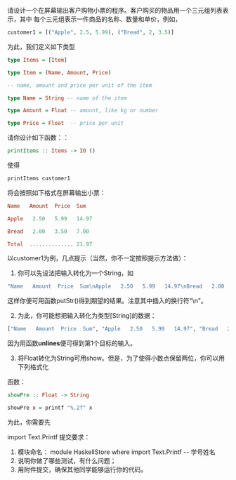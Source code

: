 请设计一个在屏幕输出客户购物小票的程序。客户购买的物品用一个三元组列表表示，其中
每个三元组表示一件商品的名称、数量和单价，例如，
```hs
customer1 = [("Apple", 2.5, 5.99), ("Bread", 2, 3.5)]
```
为此，我们定义如下类型
```hs
type Items = [Item]

type Item = (Name, Amount, Price)

-- name, amount and price per unit of the item

type Name = String -- name of the item

type Amount = Float -- amount, like kg or number

type Price = Float  -- price per unit
```

请你设计如下函数：：
```hs
printItems :: Items -> IO ()
```
使得
```hs
printItems customer1
```
将会按照如下格式在屏幕输出小票：

```hs
Name   Amount  Price  Sum

Apple   2.50   5.99   14.97

Bread   2.00   3.50   7.00

Total  .............. 21.97
```


以customer1为例，几点提示（当然，你不一定按照提示方法做）：

1. 你可以先设法把输入转化为一个String，如
```hs
"Name   Amount  Price  Sum\nApple   2.50   5.99   14.97\nBread   2.00   3.50   7.00\nTotal  .............. 21.97\n"
```
这样你便可用函数putStr()得到期望的结果。注意其中插入的换行符"\n"。


2. 为此，你可能想把输入转化为类型[String]的数据：
```hs
["Name   Amount  Price  Sum", "Apple   2.50   5.99   14.97", "Bread   2.00   3.50   7.00", "Total  .............. 21.97"],
```
因为用函数**unlines**便可得到第1个目标的输入。


3. 将Float转化为String可用show。但是，为了使得小数点保留两位，你可以用下列格式化

函数：

```hs
showPre :: Float -> String

showPre x = printf "%.2f" x
```
为此，你需要先

import Text.Printf
提交要求：
1. 模块命名：
module HaskellStore where
import Text.Printf
 -- 学号姓名
2. 说明你做了哪些测试，有什么问题；
3. 用附件提交，确保其他同学能够运行你的代码。
